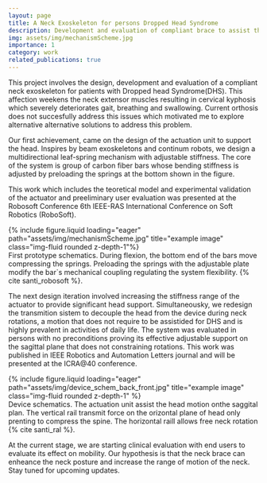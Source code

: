```yaml
---
layout: page
title: A Neck Exoskeleton for persons Dropped Head Syndrome
description: Development and evaluation of compliant brace to assist the neck mobility of user with DHS
img: assets/img/mechanismScheme.jpg
importance: 1
category: work
related_publications: true
---
```



This project involves the design, development and evaluation of a compliant neck exoskeleton for patients with Dropped head Syndrome(DHS). This affection weekens the neck extensor muscles resulting in cervical kyphosis which severely deteriorates gait, breathing and swallowing. Current orthosis does not succesfully address this issues which motivated me to explore alternative alternative solutions to address this problem.

Our first achievement, came on the design of the actuation unit to support the head. Inspires by beam exoskeletons and continum robots, we design a multidirectional leaf-spring mechanism with adjustable stiffness. The core of the system is group of carbon fiber bars whose bending stiffness is adjusted by preloading the springs at the bottom shown in the figure.

This work which includes the teoretical model and experimental validation of the actuator and preeliminary user evaluation was presented at the Robosoft Conference 6th IEEE-RAS International Conference on Soft Robotics (RoboSoft).
<div class="row">
    <div class="col-sm mt-3 mt-md-0">
        {% include figure.liquid loading="eager" path="assets/img/mechanismScheme.jpg" title="example image" class="img-fluid rounded z-depth-1"%}
    </div>
</div>
<div class="caption">
    First prototype schematics. During flexion, the bottom end of the bars move compressing the springs. Preloading the springs with the adjustable plate modify the bar`s mechanical coupling regulating the system flexibility. {% cite santi_robosoft %}. 
</div>
 
The next design iteration involved increasing the stiffness range of the actuator to provide significant head support. Simultaneousky, we redesign the transmition sistem to decouple the head from the device during neck rotations, a motion that does not require to be assistided for DHS and is highly prevalent in activities of daily life. 
The system was evaluated in persons with no preconditions proving its effective adjustable support on the sagittal plane that does not constraining rotations. This work was published in IEEE Robotics and Automation Letters journal and will be presented at the ICRA@40 conference. 

<div class="row">
    <div class="col-sm mt-3 mt-md-0">
        {% include figure.liquid loading="eager" path="assets/img/device_schem_back_front.jpg" title="example image" class="img-fluid rounded z-depth-1" %}
    </div>
</div>
<div class="caption">
    Device schematics. The actuation unit assist the head motion onthe saggital plan. The vertical rail transmit force on the orizontal plane of head only prenting to compress the spine. The horizontal raill allows free neck rotation {% cite santi_ral %}. 
</div>

At the current stage, we are starting clinical evaluation with end users to evaluate its effect on mobility. Our hypothesis is that the neck brace can enheance the neck posture and increase the range of motion of the neck. Stay tuned for upcoming updates.  